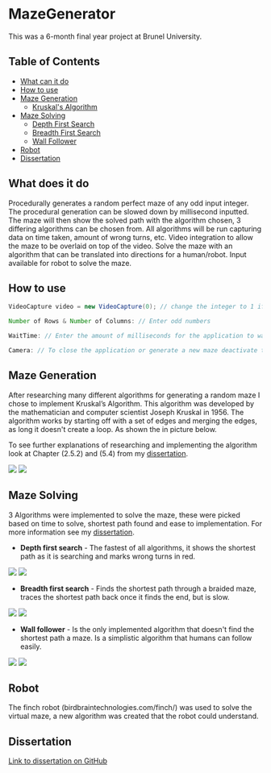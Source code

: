 # MazeGenerator

This was a 6-month final year project at Brunel University. 

## Table of Contents

* [What can it do](#what-can-it-do)
* [How to use](#how-to-use)
* [Maze Generation](#Maze-Generation)
  * [Kruskal's Algorithm](#kruskal's-Algorithm)
* [Maze Solving](#Maze-solving)
  * [Depth First Search](#Depth-first-search)
  * [Breadth First Search](#Breadth-first-search)
  * [Wall Follower](#wall-follower)
* [Robot](#robot)
* [Dissertation](#dissertation)

## What does it do

Procedurally generates a random perfect maze of any odd input integer. The procedural generation can be slowed down by millisecond inputted. The maze will then show the solved path with the algorithm chosen, 3 differing algorithms can be chosen from. All algorithms will be run capturing data on time taken, amount of wrong turns, etc. Video integration to allow the maze to be overlaid on top of the video. Solve the maze with an algorithm that can be translated into directions for a human/robot. Input available for robot to solve the maze.


## How to use

```java
VideoCapture video = new VideoCapture(0); // change the integer to 1 if the webcam is plugged in via usb

Number of Rows & Number of Columns: // Enter odd numbers 

WaitTime: // Enter the amount of milliseconds for the application to wait between each change

Camera: // To close the application or generate a new maze deactivate the camera
```

## Maze Generation

After researching many different algorithms for generating a random maze I chose to implement Kruskal’s Algorithm. This algorithm was developed by the mathematician and computer scientist Joseph Kruskal in 1956. The algorithm works by starting off with a set of edges and merging the edges, as long it doesn't create a loop. As shown the in picture below. 

To see further explanations of researching and implementing the algorithm look at Chapter (2.5.2) and (5.4) from my [dissertation](#dissertation).

![](Gifs/KruL.gif) ![](Gifs/Kru.gif)

## Maze Solving

3 Algorithms were implemented to solve the maze, these were picked based on time to solve, shortest path found and ease to implementation. For more information see my [dissertation](#dissertation).

* **Depth first search** - The fastest of all algorithms, it shows the shortest path as it is searching and marks wrong turns in red.

![](Gifs/DfsL.gif) ![](Gifs/Dfs.gif)

* **Breadth first search** - Finds the shortest path through a braided maze, traces the shortest path back once it finds the end, but is slow.

![](Gifs/BfsL.gif) ![](Gifs/Bfs.gif)

* **Wall follower** - Is the only implemented algorithm that doesn't find the shortest path a maze. Is a simplistic algorithm that humans can follow easily.

![](Gifs/WallL.gif) ![](Gifs/Wall.gif)

## Robot

The finch robot (birdbraintechnologies.com/finch/) was used to solve the virtual maze, a new algorithm was created that the robot could understand.

## Dissertation

[Link to dissertation on GitHub](Dissertation.pdf)

